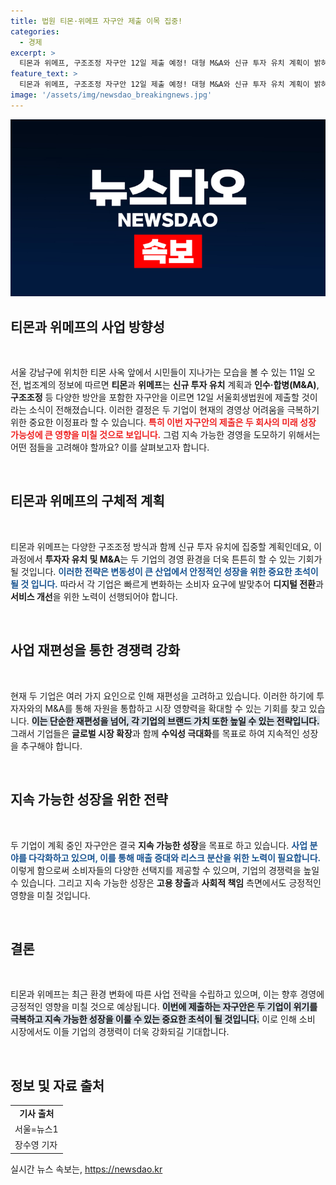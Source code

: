 ```yaml
---
title: 법원 티몬·위메프 자구안 제출 이목 집중!
categories:
  - 경제
excerpt: >
  티몬과 위메프, 구조조정 자구안 12일 제출 예정! 대형 M&A와 신규 투자 유치 계획이 밝혀질까? 법조계의 주목을 받는 이들의 운명이 어떻게 바뀔지 궁금하다!
feature_text: >
  티몬과 위메프, 구조조정 자구안 12일 제출 예정! 대형 M&A와 신규 투자 유치 계획이 밝혀질까? 법조계의 주목을 받는 이들의 운명이 어떻게 바뀔지 궁금하다!
image: '/assets/img/newsdao_breakingnews.jpg'
---
```


<p><img src="/assets/img/newsdao_breakingnews.jpg" alt="koreaapp 속보" /></p>

<h2 data-ke-size="size26">티몬과 위메프의 사업 방향성</h2>

<p data-ke-size="size16">&nbsp;</p>

<p>서울 강남구에 위치한 티몬 사옥 앞에서 시민들이 지나가는 모습을 볼 수 있는 11일 오전, 법조계의 정보에 따르면 <b>티몬</b>과 <b>위메프</b>는 <b>신규 투자 유치</b> 계획과 <b>인수·합병(M&amp;A)</b>, <b>구조조정</b> 등 다양한 방안을 포함한 자구안을 이르면 12일 서울회생법원에 제출할 것이라는 소식이 전해졌습니다. 이러한 결정은 두 기업이 현재의 경영상 어려움을 극복하기 위한 중요한 이정표라 할 수 있습니다. <b><span style="color: #ee2323;">특히 이번 자구안의 제출은 두 회사의 미래 성장 가능성에 큰 영향을 미칠 것으로 보입니다.</span></b> 그럼 지속 가능한 경영을 도모하기 위해서는 어떤 점들을 고려해야 할까요? 이를 살펴보고자 합니다.</p>

<p data-ke-size="size16">&nbsp;</p>

<h2 data-ke-size="size26">티몬과 위메프의 구체적 계획</h2>

<p data-ke-size="size16">&nbsp;</p>

<p>티몬과 위메프는 다양한 구조조정 방식과 함께 신규 투자 유치에 집중할 계획인데요, 이 과정에서 <b>투자자 유치 및 M&amp;A</b>는 두 기업의 경영 환경을 더욱 튼튼히 할 수 있는 기회가 될 것입니다. <b><span style="color: #1a5490;">이러한 전략은 변동성이 큰 산업에서 안정적인 성장을 위한 중요한 초석이 될 것 입니다.</span></b> 따라서 각 기업은 빠르게 변화하는 소비자 요구에 발맞추어 <b>디지털 전환</b>과 <b>서비스 개선</b>을 위한 노력이 선행되어야 합니다. </p>

<p data-ke-size="size16">&nbsp;</p>

<h2 data-ke-size="size26">사업 재편성을 통한 경쟁력 강화</h2>

<p data-ke-size="size16">&nbsp;</p>

<p>현재 두 기업은 여러 가지 요인으로 인해 재편성을 고려하고 있습니다. 이러한 하기에 투자자와의 M&amp;A를 통해 자원을 통합하고 시장 영향력을 확대할 수 있는 기회를 찾고 있습니다. <b><span style="background-color: #21538527;">이는 단순한 재편성을 넘어, 각 기업의 브랜드 가치 또한 높일 수 있는 전략입니다.</span></b> 그래서 기업들은 <b>글로벌 시장 확장</b>과 함께 <b>수익성 극대화</b>를 목표로 하여 지속적인 성장을 추구해야 합니다. </p>

<p data-ke-size="size16">&nbsp;</p>

<h2 data-ke-size="size26">지속 가능한 성장을 위한 전략</h2>

<p data-ke-size="size16">&nbsp;</p>

<p>두 기업이 계획 중인 자구안은 결국 <b>지속 가능한 성장</b>을 목표로 하고 있습니다. <b><span style="color: #1a5490;">사업 분야를 다각화하고 있으며, 이를 통해 매출 증대와 리스크 분산을 위한 노력이 필요합니다.</span></b> 이렇게 함으로써 소비자들의 다양한 선택지를 제공할 수 있으며, 기업의 경쟁력을 높일 수 있습니다. 그리고 지속 가능한 성장은 <b>고용 창출</b>과 <b>사회적 책임</b> 측면에서도 긍정적인 영향을 미칠 것입니다. </p>

<p data-ke-size="size16">&nbsp;</p>

<h2 data-ke-size="size26">결론</h2>

<p data-ke-size="size16">&nbsp;</p>

<p>티몬과 위메프는 최근 환경 변화에 따른 사업 전략을 수립하고 있으며, 이는 향후 경영에 긍정적인 영향을 미칠 것으로 예상됩니다. <b><span style="background-color: #21538527;">이번에 제출하는 자구안은 두 기업이 위기를 극복하고 지속 가능한 성장을 이룰 수 있는 중요한 초석이 될 것입니다.</span></b> 이로 인해 소비 시장에서도 이들 기업의 경쟁력이 더욱 강화되길 기대합니다. </p>

<p data-ke-size="size16">&nbsp;</p>

<h2 data-ke-size="size26">정보 및 자료 출처</h2>

<table>
    <tr>
        <td style="text-align: center; height: 17px;"><b>기사 출처</b></td>
    </tr>
    <tr>
        <td>서울=뉴스1</td>
    </tr>
    <tr>
        <td>장수영 기자</td>
    </tr>
</table>
실시간 뉴스 속보는, <a href="https://newsdao.kr" rel="dofollow">https://newsdao.kr</a>


